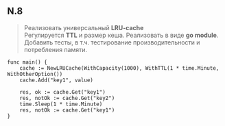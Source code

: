 ## N.8
> Реализовать универсальный **LRU-cache**\
Регулируется **TTL** и размер кеша. Реализовать в виде **go module**.\
Добавить тесты, в т.ч. тестирование производительности и потребления памяти.

```
func main() {
    cache := NewLRUCache(WithCapacity(1000), WithTTL(1 * time.Minute, WithOtherOption())
    cache.Add("key1", value)

    res, ok := cache.Get("key1")
    res, notOk := cache.Get("key2")
    time.Sleep(1 * time.Minute)
    res, notOk := cache.Get("key1")
}
```


